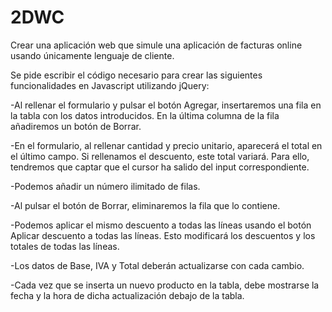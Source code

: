 # 2DWC

Crear una aplicación web que simule una aplicación de facturas online usando únicamente lenguaje de cliente.

Se pide escribir el código necesario para crear las siguientes funcionalidades en Javascript utilizando jQuery:

-Al rellenar el formulario y pulsar el botón Agregar, insertaremos una fila en la tabla con los datos introducidos. En la última columna de la fila añadiremos un botón de Borrar.

-En el formulario, al rellenar cantidad y precio unitario, aparecerá el total en el último campo. Si rellenamos el descuento, este total variará. Para ello, tendremos que captar que el cursor ha salido del input correspondiente.

-Podemos añadir un número ilimitado de filas.

-Al pulsar el botón de Borrar, eliminaremos la fila que lo contiene.

-Podemos aplicar el mismo descuento a todas las líneas usando el botón Aplicar descuento a todas las líneas. Esto modificará los descuentos y los totales de todas las líneas.

-Los datos de Base, IVA y Total deberán actualizarse con cada cambio.

-Cada vez que se inserta un nuevo producto en la tabla, debe mostrarse la fecha y la hora de dicha actualización debajo de la tabla.



